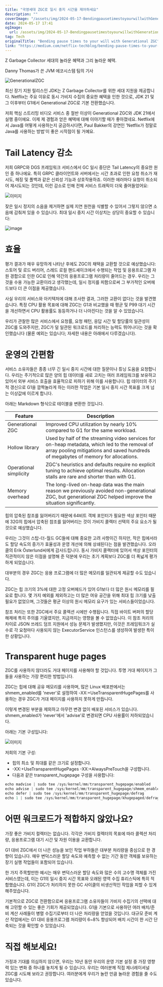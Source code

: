 ```yaml
---
title: "국영세대 ZGC로 일시 중지 시간을 제어하세요"
description: ""
coverImage: "/assets/img/2024-05-17-BendingpausetimestoyourwillwithGenerationalZGC_0.png"
date: 2024-05-17 17:41
ogImage:
  url: /assets/img/2024-05-17-BendingpausetimestoyourwillwithGenerationalZGC_0.png
tag: Tech
originalTitle: "Bending pause times to your will with Generational ZGC"
link: "https://medium.com/netflix-techblog/bending-pause-times-to-your-will-with-generational-zgc-256629c9386b"
---
```


Z Garbage Collector 세대의 놀라운 혜택과 그리 놀라운 혜택.

Danny Thomas가 쓴 JVM 에코시스템 팀의 기사

![GenerationalZGC](/assets/img/2024-05-17-BendingpausetimestoyourwillwithGenerationalZGC_0.png)

최신 장기 지원 릴리스인 JDK는 Z Garbage Collector를 위한 세대 지원을 제공합니다. Netflix는 주요 이유로 동시 가비지 수집의 중요한 혜택을 인한 것으로, JDK 21 및 그 이후부터 G1에서 Generational ZGC로 기본 전환했습니다.

<div class="content-ad"></div>

저희 핵심 스트리밍 비디오 서비스 중 절반 이상이 Generational ZGC와 JDK 21에서 실행 중이에요. 이제 제 경험과 얻은 혜택에 대해 이야기할 때가 좋아졌네요. Netflix에서 Java를 어떻게 사용하는지 궁금하시다면, Paul Bakker의 강연인 'Netflix가 정말로 Java를 사용하는 방법'이 좋은 시작점이 될 거예요.

# Tail Latency 감소

저희 GRPC와 DGS 프레임워크 서비스에서 GC 일시 중단은 Tail Latency의 중요한 원인 중 하나에요. 특히 GRPC 클라이언트와 서버에서는 시간 초과로 인한 요청 취소가 재시도, 헤징 및 폴백과 같은 신뢰성 기능과 상호작용하죠. 이러한 에러마다 요청이 취소되어 재시도되는 것인데, 이런 감소로 인해 전체 서비스 트래픽이 더욱 줄어들었어요:

![이미지](/assets/img/2024-05-17-BendingpausetimestoyourwillwithGenerationalZGC_1.png)

<div class="content-ad"></div>

잦은 일시 정지의 소음을 제거하면 실제 지연 원천을 식별할 수 있어서 그렇지 않으면 소음에 감춰져 있을 수 있습니다. 최대 일시 중지 시간 이상치는 상당히 중요할 수 있습니다:

![image](/assets/img/2024-05-17-BendingpausetimestoyourwillwithGenerationalZGC_2.png)

# 효율

평가 결과가 매우 유망하게 나타난 후에도 ZGC의 채택을 교환할 것으로 예상했습니다: 스토어 및 로드 버리어, 스레드 로컬 핸드셰이크에서 수행되는 작업 및 응용프로그램 자원 경합으로 인한 GC로 인해 약간의 응용프로그램 처리량이 줄어드는 경우. 우리는 그것을 수용 가능한 교환이라고 생각했는데, 일시 정지를 피함으로써 그 부가적인 오버헤드보다 더 큰 이점을 제공했습니다.

<div class="content-ad"></div>

사실 우리의 서비스와 아키텍처에 대해 조사한 결과, 그러한 교환이 없다는 것을 발견했습니다. 특정 CPU 활용 목표에 대해 ZGC는 G1과 비교했을 때 평균 및 P99 대기 시간을 개선하면서 CPU 활용률도 동등하거나 더 나아진다는 것을 알 수 있었습니다.

우리가 관찰한 많은 서비스에서 요청률, 요청 패턴, 응답 시간 및 할당률의 일관성이 ZGC를 도와주지만, ZGC가 덜 일관된 워크로드를 처리하는 능력도 뛰어나다는 것을 확인했습니다 (물론 예외는 있습니다; 자세한 내용은 아래에서 다루겠습니다).

# 운영의 간편함

서비스 소유자들은 종종 너무 긴 일시 중지 시간에 대한 질문이나 튜닝 도움을 요청합니다. 우리는 주기적으로 많은 양의 힙 데이터를 새로 고치는 여러 프레임워크를 보유하고 있어서 외부 서비스 호출을 효율적으로 피하기 위해 이를 사용합니다. 힙 데이터의 주기적 갱신으로 G1을 깜짝놀라게 하는 이러한 작업은 기본 일시 중지 시간 목표를 크게 넘는 이상값에 이르게 합니다.

<div class="content-ad"></div>

아래는 Markdown 형식으로 테이블을 변환한 것입니다.

| Feature                | Description                                                                                                                                                                         |
| ---------------------- | ----------------------------------------------------------------------------------------------------------------------------------------------------------------------------------- |
| Generational ZGC       | Improved CPU utilization by nearly 10% compared to G1 for the same workload.                                                                                                        |
| Hollow library         | Used by half of the streaming video services for on-heap metadata, which led to the removal of array pooling mitigations and saved hundreds of megabytes of memory for allocations. |
| Operational simplicity | ZGC's heuristics and defaults require no explicit tuning to achieve optimal results. Allocation stalls are rare and shorter than with G1.                                           |
| Memory overhead        | The long-lived on-heap data was the main reason we previously avoided non-generational ZGC, but generational ZGC helped improve the situation significantly.                        |

<div class="content-ad"></div>

힙의 압축된 참조를 잃어버리기 때문에 64비트 객체 포인터가 필요한 색상 포인터 때문에 32G의 힙에서 압축된 참조를 잃어버리는 것이 가비지 콜렉터 선택의 주요 요소가 될 것으로 예상했습니다.

우리는 그것이 스탑-더-월드 GC들에 대해 중요한 고려 사항이긴 하지만, 작은 힙에서라도 할당 속도의 증가가 효율성과 운영 개선에 의해 상쇄된다는 점을 발견했습니다. 오라클의 Erik Österlund씨에게 감사드립니다. 동시 가비지 콜렉터에 있어서 색상 포인터의 직관적이지 않은 이점을 설명해 준 덕분에 우리는 초기 계획보다 ZGC를 더 폭넓게 평가하게 되었습니다.

대부분의 경우 ZGC는 응용 프로그램에 더 많은 메모리를 일관되게 제공할 수도 있습니다.

<div class="content-ad"></div>

ZGC는 힙 크기의 3%에 대한 고정 오버헤드가 있어 G1보다 더 많은 원시 메모리를 필요로 합니다. 몇 가지 예외를 제외하고는 더 많은 여유 공간을 위해 최대 힙 크기를 낮출 필요가 없었으며, 그것들은 평균 이상의 원시 메모리 요구가 있는 서비스들이었습니다.

참조 처리는 또한 ZGC에서 주요 콜렉션 시에만 수행됩니다. 직접 바이트 버퍼의 할당 해제에 특히 주의를 기울였지만, 지금까지는 영향을 볼 수 없었습니다. 이 참조 처리의 차이로 JSON 쓰레드 덤프 지원에서 성능 문제가 발생했지만, 이것은 프레임워크가 실수로 각 요청마다 사용되지 않는 ExecutorService 인스턴스를 생성하여 발생한 특이한 상황입니다.

# Transparent huge pages

ZGC를 사용하지 않더라도 거대 페이지를 사용해야 할 것입니다. 투명 거대 페이지가 그들을 사용하는 가장 편리한 방법입니다.

<div class="content-ad"></div>

ZGC는 힙에 대해 공유 메모리를 사용하며, 많은 Linux 배포판에서는 shmem_enabled를 'never'로 설정하여 -XX:+UseTransparentHugePages를 사용하는 경우 ZGC가 거대 페이지를 사용하지 못하게 만듭니다.

이렇게 변경된 부분을 제외하고 아무런 변경 없이 배포된 서비스가 있습니다. shmem_enabled가 'never'에서 'advise'로 변경되면 CPU 사용률이 저하되었습니다.

아래는 기본 구성입니다:

![이미지](/assets/img/2024-05-17-BendingpausetimestoyourwillwithGenerationalZGC_4.png)

저희의 기본 구성:

<div class="content-ad"></div>

- 힙의 최소 및 최대를 같은 크기로 설정합니다.
- -XX:+UseTransparentHugePages -XX:+AlwaysPreTouch을 구성합니다.
- 다음과 같은 transparent_hugepage 구성을 사용합니다:

```js
echo madvise | sudo tee /sys/kernel/mm/transparent_hugepage/enabled
echo advise | sudo tee /sys/kernel/mm/transparent_hugepage/shmem_enabled
echo defer | sudo tee /sys/kernel/mm/transparent_hugepage/defrag
echo 1 | sudo tee /sys/kernel/mm/transparent_hugepage/khugepaged/defrag
```

# 어떤 워크로드가 적합하지 않았나요?

가장 좋은 가비지 컬렉터는 없습니다. 각각은 가비지 컬렉터의 목표에 따라 콜렉션 처리량, 응용프로그램 대기 시간 및 자원 이용을 교환합니다.

<div class="content-ad"></div>

G1 대비 ZGC에서 더 나은 성능을 보인 작업 부하들은 대부분 처리량을 중심으로 한 경향이 있습니다. 매우 변덕스러운 할당 속도와 예측할 수 없는 기간 동안 객체를 보유하는 장기 실행 작업들이 포함되어 있습니다.

한 가지 주목할만한 예시는 매우 변덕스러운 할당 속도와 많은 수의 고수명 객체를 가진 서비스였는데, 이는 G1의 일시 중지 시간 목표와 오래된 영역 수집 휴리스틱에 특히 적합했습니다. G1이 ZGC가 처리하지 못한 GC 사이클의 비생산적인 작업을 피할 수 있게 해주었습니다.

기본적으로 ZGC로 전환함으로써 응용프로그램 소유자들이 가비지 수집기의 선택에 대해 고민할 수 있는 좋은 기회가 제공되었습니다. G1을 기본으로 사용하던 여러 배치/준비 계산 사례들이 병렬 수집기로부터 더 나은 처리량을 얻었을 것입니다. 대규모 준비 계산 작업에서는 G1 대비 응용프로그램 처리량이 6~8% 향상되어 배치 시간이 한 시간 단축되는 것을 확인할 수 있었습니다.

# 직접 해보세요!

<div class="content-ad"></div>

가정과 기대를 의심하지 않으면, 우리는 10년 동안 우리의 운영 기본 설정 중 가장 영향력 있는 변화 중 하나를 놓치게 될 수 있습니다. 우리는 여러분께 직접 제너레이셔널 ZGC를 시도해 보라고 권장합니다. 여러분에게 우리가 놀란 만큼 놀라운 경험을 줄 수도 있습니다.
